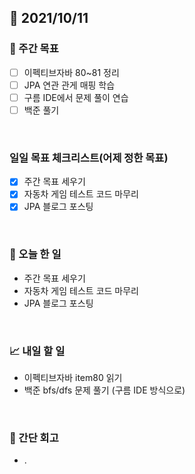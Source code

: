 ## 📅 2021/10/11


### 👏 주간 목표
- [ ] 이펙티브자바 80~81 정리
- [ ] JPA 연관 관게 매핑 학습
- [ ] 구름 IDE에서 문제 풀이 연습
- [ ] 백준 풀기

<br/>

### 일일 목표 체크리스트(어제 정한 목표)

- [x] 주간 목표 세우기
- [x] 자동차 게임 테스트 코드 마무리
- [x] JPA 블로그 포스팅

<br/>

### 💯 오늘 한 일

- 주간 목표 세우기
- 자동차 게임 테스트 코드 마무리
- JPA 블로그 포스팅


<br/>

### 📈 내일 할 일

- 이펙티브자바 item80 읽기
- 백준 bfs/dfs 문제 풀기 (구름 IDE 방식으로)

<br/>

### 🤔 간단 회고

- .

  

